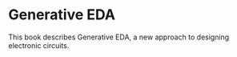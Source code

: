 Generative EDA
=======

This book describes Generative EDA, a new approach to designing electronic circuits. 
